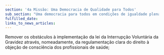 ```yaml
---
section: '4a Missão: Uma Democracia de Qualidade para Todos'
sub_section: "Uma democracia para todos em condições de igualdade plena"
fulfilled_date:
links_to_news_articles:
---
```


Remover os obstáculos à implementação da lei da Interrupção Voluntária da Gravidez através, nomeadamente, da regulamentação clara do direito à objeção de consciência dos profissionais de saúde;